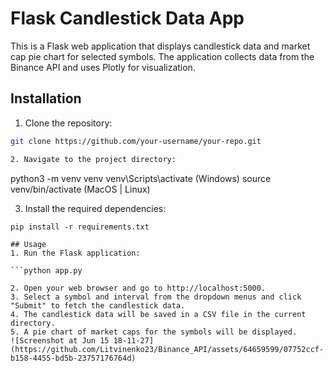 # Flask Candlestick Data App

This is a Flask web application that displays candlestick data and market cap pie chart for selected symbols. The application collects data from the Binance API and uses Plotly for visualization.

## Installation

1. Clone the repository:

```bash
git clone https://github.com/your-username/your-repo.git

2. Navigate to the project directory:

```
python3 -m venv venv
venv\Scripts\activate (Windows)
source venv/bin/activate (MacOS | Linux)


3. Install the required dependencies:

```
pip install -r requirements.txt

## Usage
1. Run the Flask application:

```python app.py

2. Open your web browser and go to http://localhost:5000.
3. Select a symbol and interval from the dropdown menus and click "Submit" to fetch the candlestick data.
4. The candlestick data will be saved in a CSV file in the current directory.
5. A pie chart of market caps for the symbols will be displayed.
![Screenshot at Jun 15 18-11-27](https://github.com/Litvinenko23/Binance_API/assets/64659599/07752ccf-b158-4455-bd5b-23757176764d)

